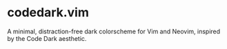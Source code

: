 # codedark.vim
A minimal, distraction-free dark colorscheme for Vim and Neovim, inspired by the Code Dark aesthetic.
